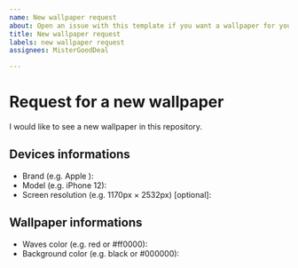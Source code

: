 ```yaml
---
name: New wallpaper request
about: Open an issue with this template if you want a wallpaper for your device
title: New wallpaper request
labels: new wallpaper request
assignees: MisterGoodDeal

---
```


# Request for a new wallpaper
I would like to see a new wallpaper in this repository.

## Devices informations

* Brand (e.g. Apple ): 
* Model (e.g. iPhone 12):
* Screen resolution (e.g. 1170px × 2532px) [optional]:

## Wallpaper informations

* Waves color (e.g. red or #ff0000):
* Background color (e.g. black or #000000):
